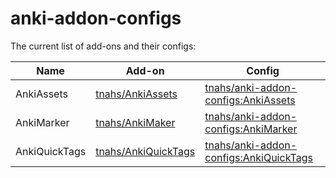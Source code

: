 # anki-addon-configs

The current list of add-ons and their configs:

| Name          | Add-on                                 | Config                                                           |
| ------------- | -------------------------------------- | ---------------------------------------------------------------- |
| AnkiAssets    | [tnahs/AnkiAssets][anki-assets]        | [tnahs/anki-addon-configs:AnkiAssets][anki-assets-config]        |
| AnkiMarker    | [tnahs/AnkiMaker][anki-marker]         | [tnahs/anki-addon-configs:AnkiMarker][anki-marker-config]        |
| AnkiQuickTags | [tnahs/AnkiQuickTags][anki-quick-tags] | [tnahs/anki-addon-configs:AnkiQuickTags][anki-quick-tags-config] |

[anki-assets]: https://github.com/tnahs/AnkiAssets
[anki-assets-config]: https://github.com/tnahs/anki-addon-configs/tree/AnkiAssets
[anki-marker]: https://github.com/tnahs/AnkiMarker
[anki-marker-config]: https://github.com/tnahs/anki-addon-configs/tree/AnkiMarker
[anki-quick-tags]: https://github.com/tnahs/AnkiQuickTags
[anki-quick-tags-config]: https://github.com/tnahs/anki-addon-configs/tree/AnkiQuickTags
